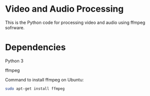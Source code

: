 # Video and Audio Processing
This is the Python code for processing video and audio using ffmpeg sofrware.

# Dependencies
Python 3

ffmpeg

Command to install ffmpeg on Ubuntu:
```bash
sudo apt-get install ffmpeg
```
